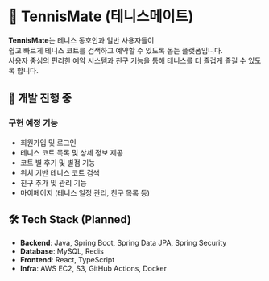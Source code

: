 # 🎾 TennisMate (테니스메이트)

**TennisMate**는 테니스 동호인과 일반 사용자들이  
쉽고 빠르게 테니스 코트를 검색하고 예약할 수 있도록 돕는 플랫폼입니다.  
사용자 중심의 편리한 예약 시스템과 친구 기능을 통해 테니스를 더 즐겁게 즐길 수 있도록 합니다.

## 🚧 개발 진행 중

### 구현 예정 기능
- 회원가입 및 로그인
- 테니스 코트 목록 및 상세 정보 제공
- 코트 별 후기 및 별점 기능
- 위치 기반 테니스 코트 검색
- 친구 추가 및 관리 기능
- 마이페이지 (테니스 일정 관리, 친구 목록 등)

## 🛠️ Tech Stack (Planned)
- **Backend**: Java, Spring Boot, Spring Data JPA, Spring Security  
- **Database**: MySQL, Redis  
- **Frontend**: React, TypeScript  
- **Infra**: AWS EC2, S3, GitHub Actions, Docker
